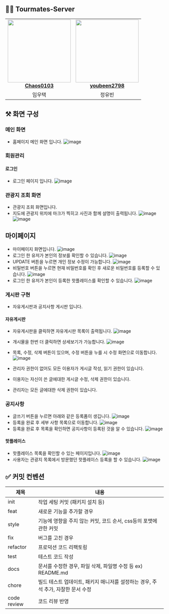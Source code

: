 ## 👩‍💻 Tourmates-Server

<table align="center">
    <tr align="center">
        <td style="min-width: 150px;">
            <a href="https://github.com/Chaos0103">
              <img src="https://avatars.githubusercontent.com/u/85945540?v=4?s=100" width="200">
              <br />
              <b>Chaos0103</b>
            </a>
        </td>
        <td style="min-width: 150px;">
            <a href="https://github.com/youbeen2798">
              <img src="https://avatars.githubusercontent.com/u/62228401?s=400&u=089174174580bea711bdbcdd778fde51a726a9a8&v=4" width="200">
              <br />
              <b>youbeen2798</b>
            </a> 
        </td>
    </tr>
    <tr align="center">
        <td>
            임우택
        </td>
        <td>
            정유빈
        </td>
    </tr>
</table>

## ⚒️ 화면 구성

### 메인 화면
- 홈페이지 메인 화면 입니다. 
![image](https://user-images.githubusercontent.com/62228401/235670627-0409ac58-abfc-4015-a9be-aac1101eff1b.png)

### 회원관리
#### 로그인
- 로그인 페이지 입니다.
![image](https://user-images.githubusercontent.com/62228401/235670929-f226b3b3-0569-41d9-a862-d0ea5c58c942.png)

### 관광지 조회 화면
- 관광지 조회 화면입니다.
- 지도에 관광지 위치에 마크가 찍히고 사진과 함께 설명이 출력됩니다.
![image](https://user-images.githubusercontent.com/62228401/235671473-49501993-e892-4c34-aa5e-4ce325662701.png)
![image](https://user-images.githubusercontent.com/62228401/235671867-3ae66337-152a-45bc-aa0c-ccdbea930402.png)

## 마이페이지
- 마이페이지 화면입니다.
![image](https://user-images.githubusercontent.com/62228401/235674941-209fb326-d171-4ea6-81d2-fe8762e819c4.png)
- 로그인 한 유저가 본인의 정보를 확인할 수 있습니다.
![image](https://user-images.githubusercontent.com/62228401/235674387-5ddde011-1d87-4a56-b7d4-5ceacb78e00f.png)
- UPDATE 버튼을 누르면 개인 정보 수정이 가능합니다.
![image](https://user-images.githubusercontent.com/62228401/235674522-c81a5a48-c415-437f-a77d-07ecfb72f0bc.png)
- 비밀번호 버튼을 누르면 현재 비밀번호를 확인 후 새로운 비밀번호를 등록할 수 있습니다.
![image](https://user-images.githubusercontent.com/62228401/235675472-739993ae-4ee1-4663-b30c-14249c858e7d.png)
- 로그인 한 유저가 본인이 등록한 핫플레이스를 확인할 수 있습니다.
![image](https://user-images.githubusercontent.com/62228401/235675188-af5f3cf2-8dd3-4982-b867-81fa9fdbef87.png)


### 게시판 구현
- 자유게시판과 공지사항 게시판 입니다.

#### 자유게시판
- 자유게시판을 클릭하면 자유게시판 목록이 출력됩니다.
![image](https://user-images.githubusercontent.com/62228401/235678827-09374b4b-62f2-4cca-a6d3-98425745926d.png)
- 개시물을 한번 더 클릭하면 상세보기가 가능합니다.
![image](https://user-images.githubusercontent.com/62228401/235679492-45e7f1b7-59c8-4a0a-b649-474274e8824d.png)
- 목록, 수정, 삭제 버튼이 있으며, 수정 버튼을 누를 시 수정 화면으로 이동합니다.
![image](https://user-images.githubusercontent.com/62228401/235679689-d210c718-5975-4c5e-9ddd-7beced9c4f6c.png)

- 관리자 권한이 없어도 모든 이용자가 게시글 작성, 읽기 권한이 있습니다.
- 이용자는 자신이 쓴 글에대한 게시글 수정, 삭제 권한이 있습니다.
- 관리자는 모든 글에대한 삭제 권한이 있습니다.

### 공지사항
- 글쓰기 버튼을 누르면 아래와 같은 등록폼이 생깁니다.
![image](https://user-images.githubusercontent.com/62228401/235681459-da0c9819-3510-49d9-b085-1f7c8d1bce85.png)
- 등록을 완료 후 세부 사항 목록으로 이동합니다.
![image](https://user-images.githubusercontent.com/62228401/235687963-1f6bfaac-960c-4400-a554-fc41edcea579.png)
- 등록을 완료 후 목록을 확인하면 공지사항이 등록된 것을 알 수 있습니다.
![image](https://user-images.githubusercontent.com/62228401/235687738-5a25f14a-c1bf-4efd-a6dd-481b1ab54bc0.png)


#### 핫플레이스
- 핫플레이스 목록을 확인할 수 있는 페이지입니다.
![image](https://user-images.githubusercontent.com/62228401/235673656-b178536c-9a3d-4197-af0b-61a73fcec858.png)
- 사용자는 관광지 목록에서 방문했던 핫플레이스 등록을 할 수 있습니다.
![image](https://user-images.githubusercontent.com/62228401/235673534-1e090798-a0f8-477f-a0f8-1fd3f91521ec.png)

## ✅ 커밋 컨벤션

| 제목          | 내용                                              |
|-------------|-------------------------------------------------|
| init        | 작업 세팅 커밋 (패키지 설치 등)                             |
| feat        | 새로운 기능을 추가할 경우                                  |
| style       | 기능에 영향을 주지 않는 커밋, 코드 순서, css등의 포맷에 관한 커밋        |
| fix         | 버그를 고친 경우                                       |
| refactor    | 프로덕션 코드 리팩토링                                    |
| test        | 테스트 코드 작성                                       |
| docs        | 문서를 수정한 경우, 파일 삭제, 파일명 수정 등 ex) README.md       |
| chore       | 빌드 테스트 업데이트, 패키지 매니저를 설정하는 경우, 주석 추가, 자잘한 문서 수정 |
| code review | 코드 리뷰 반영                                        |

